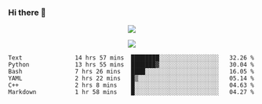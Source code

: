 ### Hi there 👋

<!--
**SuuTTT/SuuTTT** is a ✨ _special_ ✨ repository because its `README.md` (this file) appears on your GitHub profile.

Here are some ideas to get you started:

- 🔭 I’m currently working on ...
- 🌱 I’m currently learning ...
- 👯 I’m looking to collaborate on ...
- 🤔 I’m looking for help with ...
- 💬 Ask me about ...
- 📫 How to reach me: ...
- 😄 Pronouns: ...
- ⚡ Fun fact: ...
-->

<div align='center'>
    <p align='center'>
        <img src='https://github-readme-stats.vercel.app/api?line_height=27&username=SuuTTT&show_icons=true&theme=solarized-light'/>
    </p>
</div>    
<div align='center'>  
    <p align='center'>
        <img src='https://github-readme-stats.vercel.app/api/wakatime?username=SuuTTT&theme=solarized-light'/>
    </p>
    
</div>  

<!--START_SECTION:waka-->

```text
Text               14 hrs 57 mins  ████████░░░░░░░░░░░░░░░░░   32.26 %
Python             13 hrs 55 mins  ███████▓░░░░░░░░░░░░░░░░░   30.04 %
Bash               7 hrs 26 mins   ████░░░░░░░░░░░░░░░░░░░░░   16.05 %
YAML               2 hrs 22 mins   █▒░░░░░░░░░░░░░░░░░░░░░░░   05.14 %
C++                2 hrs 8 mins    █░░░░░░░░░░░░░░░░░░░░░░░░   04.63 %
Markdown           1 hr 58 mins    █░░░░░░░░░░░░░░░░░░░░░░░░   04.27 %
```

<!--END_SECTION:waka-->
